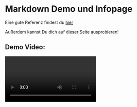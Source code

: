 # Markdown Demo und Infopage
Eine gute Referenz findest du [hier](https://github.com/adam-p/markdown-here/wiki/Markdown-Cheatsheet)

Außerdem kannst Du dich auf dieser Seite ausprobieren!

## Demo Video:
![Small Demo](./videos/small.mp4)
